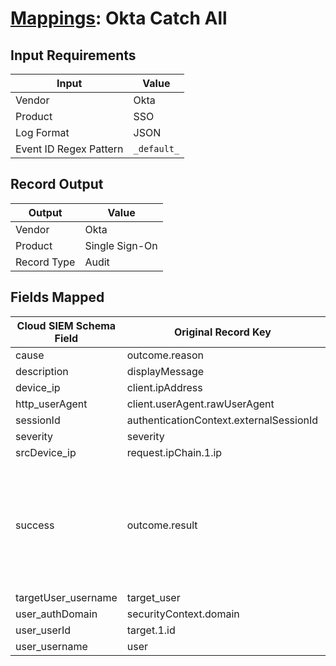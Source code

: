 # [Mappings](README.md): Okta Catch All

## Input Requirements

|Input|Value|
|-----|-----|
|Vendor|Okta|
|Product|SSO|
|Log Format|JSON|
|Event ID Regex Pattern|`_default_`|

## Record Output

|Output|Value|
|------|-----|
|Vendor|Okta|
|Product|Single Sign-On|
|Record Type|Audit|

## Fields Mapped

|Cloud SIEM Schema Field|Original Record Key|Notes|
|-----------------------|-------------------|-----|
|cause|outcome.reason||
|description|displayMessage||
|device_ip|client.ipAddress||
|http_userAgent|client.userAgent.rawUserAgent||
|sessionId|authenticationContext.externalSessionId||
|severity|severity||
|srcDevice_ip|request.ipChain.1.ip||
|success|outcome.result|This is a lookup field. More info to come in the catalog later...|
|targetUser_username|target_user||
|user_authDomain|securityContext.domain||
|user_userId|target.1.id||
|user_username|user||

